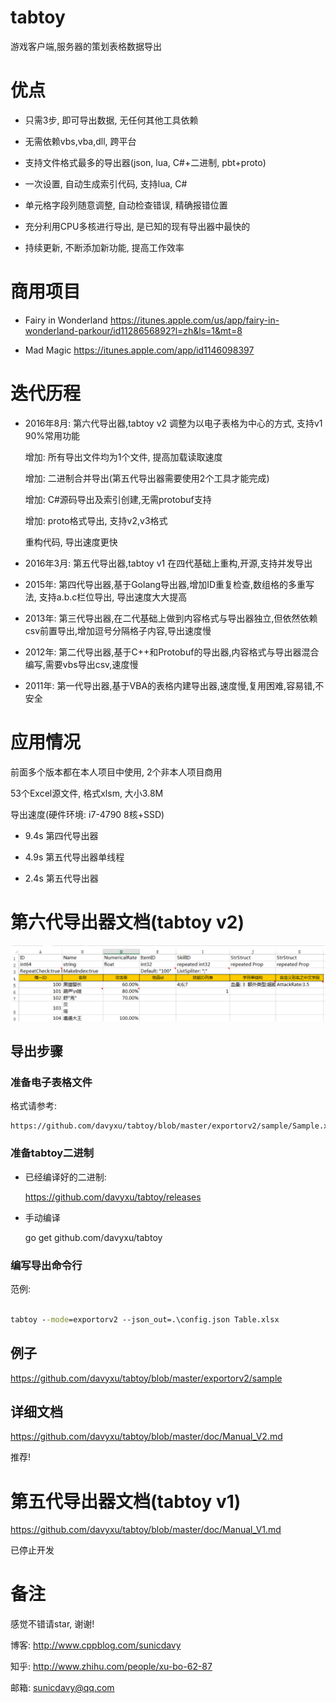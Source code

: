# tabtoy

游戏客户端,服务器的策划表格数据导出

# 优点

* 只需3步, 即可导出数据, 无任何其他工具依赖

* 无需依赖vbs,vba,dll, 跨平台

* 支持文件格式最多的导出器(json, lua, C#+二进制, pbt+proto) 

* 一次设置, 自动生成索引代码, 支持lua, C#

* 单元格字段列随意调整, 自动检查错误, 精确报错位置

* 充分利用CPU多核进行导出, 是已知的现有导出器中最快的

* 持续更新, 不断添加新功能, 提高工作效率

# 商用项目

* Fairy in Wonderland
	https://itunes.apple.com/us/app/fairy-in-wonderland-parkour/id1128656892?l=zh&ls=1&mt=8
	
* Mad Magic
	https://itunes.apple.com/app/id1146098397
	

# 迭代历程

* 2016年8月: 第六代导出器,tabtoy v2 调整为以电子表格为中心的方式, 支持v1 90%常用功能

	增加: 所有导出文件均为1个文件, 提高加载读取速度

	增加: 二进制合并导出(第五代导出器需要使用2个工具才能完成)
	
	增加: C#源码导出及索引创建,无需protobuf支持
	
	增加: proto格式导出, 支持v2,v3格式
		
	重构代码, 导出速度更快

* 2016年3月: 第五代导出器,tabtoy v1 在四代基础上重构,开源,支持并发导出	

* 2015年: 第四代导出器,基于Golang导出器,增加ID重复检查,数组格的多重写法, 支持a.b.c栏位导出, 导出速度大大提高

* 2013年: 第三代导出器,在二代基础上做到内容格式与导出器独立,但依然依赖csv前置导出,增加逗号分隔格子内容,导出速度慢

* 2012年: 第二代导出器,基于C++和Protobuf的导出器,内容格式与导出器混合编写,需要vbs导出csv,速度慢
	
* 2011年: 第一代导出器,基于VBA的表格内建导出器,速度慢,复用困难,容易错,不安全


# 应用情况

前面多个版本都在本人项目中使用, 2个非本人项目商用

53个Excel源文件, 格式xlsm, 大小3.8M

导出速度(硬件环境: i7-4790 8核+SSD)

* 9.4s 第四代导出器

* 4.9s 第五代导出器单线程

* 2.4s 第五代导出器

# 第六代导出器文档(tabtoy v2)

![电子表格](doc/table_v2.png)

## 导出步骤

### 准备电子表格文件

格式请参考:
	
	https://github.com/davyxu/tabtoy/blob/master/exportorv2/sample/Sample.xlsx
	
	
### 准备tabtoy二进制

* 已经编译好的二进制:
	
	https://github.com/davyxu/tabtoy/releases
	
* 手动编译
	
	go get github.com/davyxu/tabtoy
	
### 编写导出命令行

范例:
		
```bat

tabtoy --mode=exportorv2 --json_out=.\config.json Table.xlsx

```

## 例子
	
https://github.com/davyxu/tabtoy/blob/master/exportorv2/sample

## 详细文档

https://github.com/davyxu/tabtoy/blob/master/doc/Manual_V2.md


推荐!

# 第五代导出器文档(tabtoy v1)
https://github.com/davyxu/tabtoy/blob/master/doc/Manual_V1.md

已停止开发

# 备注

感觉不错请star, 谢谢!

博客: http://www.cppblog.com/sunicdavy

知乎: http://www.zhihu.com/people/xu-bo-62-87

邮箱: sunicdavy@qq.com
